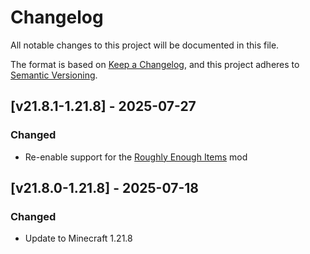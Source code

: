 # Changelog

All notable changes to this project will be documented in this file.

The format is based on [Keep a Changelog](https://keepachangelog.com/en/1.0.0/),
and this project adheres to [Semantic Versioning](https://semver.org/spec/v2.0.0.html).

## [v21.8.1-1.21.8] - 2025-07-27

### Changed

- Re-enable support for the [Roughly Enough Items](https://modrinth.com/mod/rei) mod

## [v21.8.0-1.21.8] - 2025-07-18

### Changed

- Update to Minecraft 1.21.8
